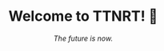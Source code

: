 <div align="center"><h1>Welcome to TTNRT! 👋</h1></div>
<div align="center"><i>The future is now.</i></div>


